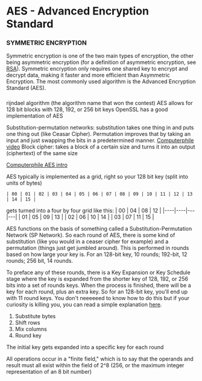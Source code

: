 # AES - Advanced Encryption Standard

### SYMMETRIC ENCRYPTION
Symmetric encryption is one of the two main types of encryption, the other being asymmetric encryption (for a definition of asymmetric encryption, see [RSA](/RSA.md)). Symmetric encryption only requires one shared key to encrypt and decrypt data, making it faster and more efficient than Asymmetric Encryption. The most commonly used algorithm is the Advanced Encryption Standard (AES).

### 
rijndael algorithm (the algorithm name that won the contest)
AES allows for 128 bit blocks with 128, 192, or 256 bit keys
OpenSSL has a good implementation of AES


Substitution-permutation networks: substitution takes one thing in and puts one thing out (like Ceasar Cipher). Permutation improves that by taking an input and just swapping the bits in a predetermined manner. [Computerphile video](https://youtu.be/DLjzI5dX8jc?si=7YmigjEi77CZKz0i)
Block cipher: takes a block of a certain size and turns it into an output (ciphertext) of the same size

[Computerphile AES intro](https://youtu.be/VYech-c5Dic?si=9YuixecUyyb7Qvp-)

AES typically is implemented as a grid, right so your 128 bit key (split into units of bytes)
```
| 00 | 01 | 02 | 03 | 04 | 05 | 06 | 07 | 08 | 09 | 10 | 11 | 12 | 13 | 14 | 15 |
```
gets turned into a four by four grid like this:
| 00 | 04 | 08 | 12 |
|----|----|---|---|
| 01 | 05 | 09 | 13 |
| 02 | 06 | 10 | 14 |
| 03 | 07 | 11 | 15 |

AES functions on the basis of something called a Substitution-Permutation Network (SP Network). So each round of AES, there is some kind of substitution (like you would in a ceaser cipher for example) and a permutation (things just get jumbled around). This is performed in rounds based on how large your key is. For an 128-bit key, 10 rounds; 192-bit, 12 rounds; 256 bit, 14 rounds.

To preface any of these rounds, there is a Key Expansion or Key Schedule stage where the key is expanded from the shorter key of 128, 192, or 256 bits into a set of rounds keys. When the process is finished, there will be a key for each round, plus an extra key. So for an 128-bit key, you'll end up with 11 round keys.
You don't neeeeeed to know how to do this but if your curiosity is killing you, you can read a simple explanation [here](/KeySchedule.md).

1. Substitute bytes
1. Shift rows
1. Mix columns
1. Round key

The initial key gets expanded into a specific key for each round

All operations occur in a "finite field," which is to say that the operands and result must all exist within the field of 2^8 (256, or the maximum integer representation of an 8 bit number)